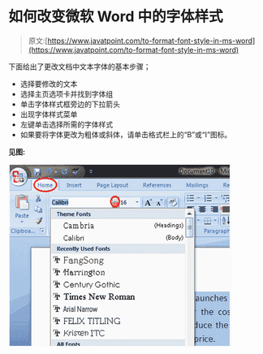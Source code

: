 # 如何改变微软 Word 中的字体样式

> 原文:[https://www.javatpoint.com/to-format-font-style-in-ms-word](https://www.javatpoint.com/to-format-font-style-in-ms-word)

下面给出了更改文档中文本字体的基本步骤；

*   选择要修改的文本
*   选择主页选项卡并找到字体组
*   单击字体样式框旁边的下拉箭头
*   出现字体样式菜单
*   左键单击选择所需的字体样式
*   如果要将字体更改为粗体或斜体，请单击格式栏上的“B”或“I”图标。

**见图:**

![MS Word How to format font style in ms word 1](img/3815c8610eeba03880326f9fe6b71688.png)